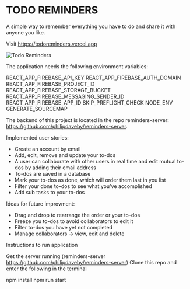 # TODO REMINDERS

A simple way to remember everything you have to do and share it with anyone you like.

Visit https://todoreminders.vercel.app

![Todo Reminders](https://github.com/philipdaveby/reminders/blob/main/assets/todoreminders_screenshot?raw=true)

The application needs the following environment variables:

REACT_APP_FIREBASE_API_KEY
REACT_APP_FIREBASE_AUTH_DOMAIN
REACT_APP_FIREBASE_PROJECT_ID
REACT_APP_FIREBASE_STORAGE_BUCKET
REACT_APP_FIREBASE_MESSAGING_SENDER_ID
REACT_APP_FIREBASE_APP_ID
SKIP_PREFLIGHT_CHECK
NODE_ENV
GENERATE_SOURCEMAP

The backend of this project is located in the repo reminders-server: https://github.com/philipdaveby/reminders-server.

Implemented user stories:

- Create an account by email
- Add, edit, remove and update your to-dos
- A user can collaborate with other users in real time and edit mutual to-dos by adding their email address
- To-dos are saved in a database
- Mark your to-dos as done, which will order them last in you list
- Filter your done to-dos to see what you've accomplished
- Add sub tasks to your to-dos

Ideas for future improvment:

- Drag and drop to rearrange the order or your to-dos
- Freeze you to-dos to avoid collaborators to edit it
- Filter to-dos you have yet not completed
- Manage collaborators -> view, edit and delete

Instructions to run application

Get the server running (reminders-server https://github.com/philipdaveby/reminders-server)
Clone this repo and enter the following in the terminal

npm install
npm run start

